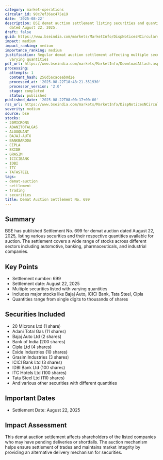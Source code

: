 ```yaml
---
category: market-operations
circular_id: 90c7ef36ac475e19
date: '2025-08-22'
description: BSE demat auction settlement listing securities and quantities for auction
  dated August 22, 2025.
draft: false
guid: https://www.bseindia.com/markets/MarketInfo/DispNoticesNCirculars.aspx?Noticeid={0502724F-B485-454C-82B2-F58C8740E7CD}&noticeno=20250822-5&dt=08/22/2025&icount=5&totcount=86&flag=0
impact: medium
impact_ranking: medium
importance_ranking: medium
justification: Regular demat auction settlement affecting multiple securities with
  varying quantities
pdf_url: https://www.bseindia.com/markets/MarketInfo/DownloadAttach.aspx?id=20250822-5&attachedId=6a546c4e-8748-4866-bd20-c54ab551aee3
processing:
  attempts: 1
  content_hash: 256d5acaceab0d2e
  processed_at: '2025-08-22T18:48:21.351930'
  processor_version: '2.0'
  stage: completed
  status: published
published_date: '2025-08-22T08:00:17+00:00'
rss_url: https://www.bseindia.com/markets/MarketInfo/DispNoticesNCirculars.aspx?Noticeid={0502724F-B485-454C-82B2-F58C8740E7CD}&noticeno=20250822-5&dt=08/22/2025&icount=5&totcount=86&flag=0
severity: medium
source: bse
stocks:
- 20MICRONS
- ADANITOTALGAS
- ALGOQUANT
- BAJAJ-AUTO
- BANKBARODA
- CIPLA
- EXIDE
- GRASIM
- ICICIBANK
- IDBI
- ITC
- TATASTEEL
tags:
- demat-auction
- settlement
- trading
- securities
title: Demat Auction Settlement No. 699
---
```


## Summary

BSE has published Settlement No. 699 for demat auction dated August 22, 2025, listing various securities and their respective quantities available for auction. The settlement covers a wide range of stocks across different sectors including automotive, banking, pharmaceuticals, and industrial companies.

## Key Points

- Settlement number: 699
- Settlement date: August 22, 2025
- Multiple securities listed with varying quantities
- Includes major stocks like Bajaj Auto, ICICI Bank, Tata Steel, Cipla
- Quantities range from single digits to thousands of shares

## Securities Included

- 20 Microns Ltd (1 share)
- Adani Total Gas (11 shares)
- Bajaj Auto Ltd (2 shares)
- Bank of India (200 shares)
- Cipla Ltd (4 shares)
- Exide Industries (10 shares)
- Grasim Industries (3 shares)
- ICICI Bank Ltd (3 shares)
- IDBI Bank Ltd (100 shares)
- ITC Hotels Ltd (100 shares)
- Tata Steel Ltd (110 shares)
- And various other securities with different quantities

## Important Dates

- Settlement Date: August 22, 2025

## Impact Assessment

This demat auction settlement affects shareholders of the listed companies who may have pending deliveries or shortfalls. The auction mechanism helps ensure settlement of trades and maintains market integrity by providing an alternative delivery mechanism for securities.